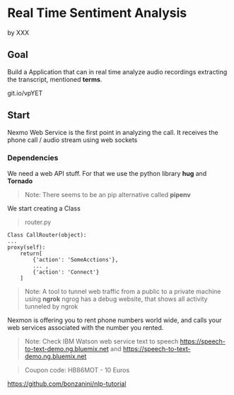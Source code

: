 # Real Time Sentiment Analysis

by XXX

## Goal
Build a Application that can in real time analyze audio recordings extracting
the transcript, mentioned **terms**.

git.io/vpYET

## Start
Nexmo Web Service is the first point in analyzing the call. It receives the phone call / audio stream using web sockets

### Dependencies
We need a web API stuff. For that we use the python library **hug** and **Tornado**

> Note: There seems to be an pip alternative called **pipenv**

We start creating a Class

> router.py

    Class CallRouter(object):
    ...
    proxy(self):
        return[
            {'action': 'SomeAcctions'},
            ... ,
            {'action': 'Connect'}
        ]

> Note: A tool to tunnel web traffic from a public to a private machine
> using **ngrok**
> ngrog has a debug website, that shows all activity tunneled by ngrok

Nexmon is offering you to rent phone numbers world wide, and calls your web services associated with the number you rented.

> Note: Check IBM Watson web service text to speech https://speech-to-text-demo.ng.bluemix.net and https://speech-to-text-demo.ng.bluemix.net

> Coupon code: HB86MOT - 10 Euros


https://github.com/bonzanini/nlp-tutorial